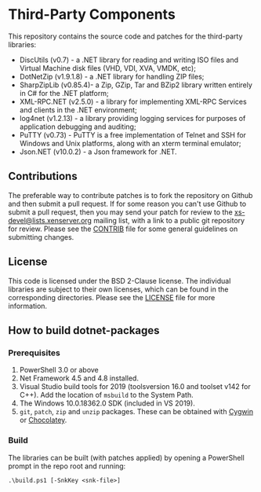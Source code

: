 # Third-Party Components

This repository contains the source code and patches for the third-party
libraries:

* DiscUtils (v0.7) - a .NET library for reading and writing ISO files
  and Virtual Machine disk files (VHD, VDI, XVA, VMDK, etc);
* DotNetZip (v1.9.1.8) - a .NET library for handling ZIP files;
* SharpZipLib (v0.85.4)- a Zip, GZip, Tar and BZip2 library written
  entirely in C# for the .NET platform;
* XML-RPC.NET (v2.5.0) - a library for implementing XML-RPC Services
  and clients in the .NET environment;
* log4net (v1.2.13) - a library providing logging services for purposes
  of application debugging and auditing;
* PuTTY (v0.73) - PuTTY is a free implementation of Telnet and SSH for
  Windows and Unix platforms, along with an xterm terminal emulator;
* Json.NET (v10.0.2) - a Json framework for .NET.

## Contributions

The preferable way to contribute patches is to fork the repository on Github and
then submit a pull request. If for some reason you can't use Github to submit a
pull request, then you may send your patch for review to the
xs-devel@lists.xenserver.org mailing list, with a link to a public git repository
for review. Please see the [CONTRIB](CONTRIB) file for some general guidelines on submitting
changes.

## License

This code is licensed under the BSD 2-Clause license. The individual libraries
are subject to their own licenses, which can be found in the corresponding
directories. Please see the [LICENSE](LICENSE) file for more information.

## How to build dotnet-packages

### Prerequisites

1. PowerShell 3.0 or above
2. Net Framework 4.5 and 4.8 installed.
3. Visual Studio build tools for 2019 (toolsversion 16.0 and toolset v142 for C++).
  Add the location of `msbuild` to the System Path.
4. The Windows 10.0.18362.0 SDK (included in VS 2019).
5. `git`, `patch`, `zip` and `unzip` packages. These can be obtained with
  [Cygwin](https://www.cygwin.com/) or [Chocolatey](https://chocolatey.org).

### Build

The libraries can be built (with patches applied) by opening a PowerShell prompt
in the repo root and running:

```shell
.\build.ps1 [-SnkKey <snk-file>]
```
